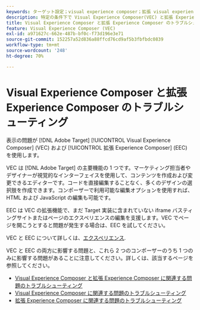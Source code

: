 ```yaml
---
keywords: ターゲット設定；visual experience composer；拡張 visual experience composer;vec;visual experience composer のトラブルシューティング；トラブルシューティング；eec；拡張 experience composer;tls;tls 1.2
description: 特定の条件下で Visual Experience Composer(VEC) と拡張 Experience Composer(EEC) で発生することのある問題のトラブルシューティング方法について説明します。
title: Visual Experience Composer と拡張 Experience Composer のトラブルシューティング方法を教えてください。
feature: Visual Experience Composer (VEC)
exl-id: a971627c-662e-487b-bf0c-f73d196e3e71
source-git-commit: 152257a52d836a88ffcd76cd9af5b3fbfbdc0839
workflow-type: tm+mt
source-wordcount: '248'
ht-degree: 70%

---
```


# Visual Experience Composer と拡張 Experience Composer のトラブルシューティング

表示の問題が [!DNL Adobe Target] [!UICONTROL Visual Experience Composer] (VEC) および [!UICONTROL 拡張 Experience Composer] (EEC) を使用します。

VEC は [!DNL Adobe Target] の主要機能の 1 つです。マーケティング担当者やデザイナーが視覚的なインターフェイスを使用して、コンテンツを作成および変更できるエディターです。コードを直接編集することなく、多くのデザインの選択肢を作成できます。コンポーザーで利用可能な編集オプションを使用すれば、HTML および JavaScript の編集も可能です。

EEC は VEC の拡張機能で、まだ Target 実装に含まれていない iframe バスティングサイトまたはページのエクスペリエンスの編集を支援します。VEC でページを開こうとすると問題が発生する場合は、EEC を試してください。

VEC と EEC について詳しくは、[エクスペリエンス](/help/main/c-experiences/experiences.md#concept_A2E10F6AFB3D4AEAB6951EE14688848D).

VEC と EEC の両方に影響する問題と、これら 2 つのコンポーザーのうち 1 つのみに影響する問題があることに注意してください。詳しくは、該当するページを参照してください。

* [Visual Experience Composer と拡張 Experience Composer に関連する問題のトラブルシューティング](/help/main/c-experiences/c-visual-experience-composer/r-troubleshoot-composer/issues-related-to-the-visual-experience-composer-vec-and-enhanced-experience-composer-eec.md)
* [Visual Experience Composer に関連する問題のトラブルシューティング](/help/main/c-experiences/c-visual-experience-composer/r-troubleshoot-composer/troubleshooting-issues-related-to-the-visual-experience-composer-vec.md)
* [拡張 Experience Composer に関連する問題のトラブルシューティング](/help/main/c-experiences/c-visual-experience-composer/r-troubleshoot-composer/troubleshooting-issues-related-to-the-enhanced-experience-composer-eec.md)
